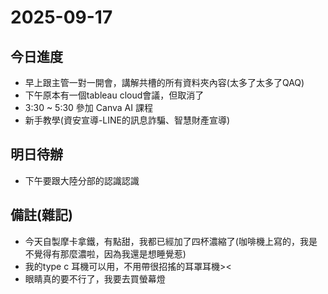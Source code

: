 # 2025-09-17

## 今日進度 
- 早上跟主管一對一開會，講解共槽的所有資料夾內容(太多了太多了QAQ)
- 下午原本有一個tableau cloud會議，但取消了
- 3:30 ~ 5:30 參加 Canva AI 課程
- 新手教學(資安宣導-LINE的訊息詐騙、智慧財產宣導)

## 明日待辦
- 下午要跟大陸分部的認識認識

## 備註(雜記)
- 今天自製摩卡拿鐵，有點甜，我都已經加了四杯濃縮了(咖啡機上寫的，我是不覺得有那麼濃啦，因為我還是想睡覺惹)
- 我的type c 耳機可以用，不用帶很招搖的耳罩耳機><
- 眼睛真的要不行了，我要去買螢幕燈
